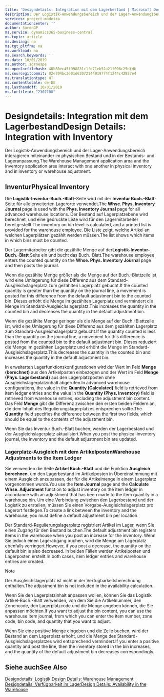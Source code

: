 ```yaml
---
title: 'Designdetails: Integration mit dem Lagerbestand | Microsoft Docs'
description: Der Logistik-Anwendungsbereich und der Lager-Anwendungsbereich interagieren miteinander im physischen Bestand und in der Bestands- und Lageranpassung.
services: project-madeira
documentationcenter: ''
author: SorenGP
ms.service: dynamics365-business-central
ms.topic: article
ms.devlang: na
ms.tgt_pltfrm: na
ms.workload: na
ms.search.keywords: ''
ms.date: 10/01/2019
ms.author: sgroespe
ms.openlocfilehash: 40b80ec45f998831c1fe71eb52a21f098c25dfdb
ms.sourcegitcommit: 02e704bc3e01d62072144919774f1244c42827e4
ms.translationtype: HT
ms.contentlocale: de-DE
ms.lasthandoff: 10/01/2019
ms.locfileid: "2307108"
---
```

# <a name="design-details-integration-with-inventory"></a><span data-ttu-id="ffbc1-103">Designdetails: Integration mit dem Lagerbestand</span><span class="sxs-lookup"><span data-stu-id="ffbc1-103">Design Details: Integration with Inventory</span></span>
<span data-ttu-id="ffbc1-104">Der Logistik-Anwendungsbereich und der Lager-Anwendungsbereich interagieren miteinander im physischen Bestand und in der Bestands- und Lageranpassung.</span><span class="sxs-lookup"><span data-stu-id="ffbc1-104">The Warehouse Management application area and the Inventory application area interact with one another in physical inventory and in inventory or warehouse adjustment.</span></span>  
  
## <a name="physical-inventory"></a><span data-ttu-id="ffbc1-105">Inventur</span><span class="sxs-lookup"><span data-stu-id="ffbc1-105">Physical Inventory</span></span>  
 <span data-ttu-id="ffbc1-106">Die **Logistik-Inventur-Buch.-Blatt**-Seite wird mit der **Inventur Buch.-Blatt**-Seite für alle erweiterten Lagerorte verwendet.</span><span class="sxs-lookup"><span data-stu-id="ffbc1-106">The **Whse. Phys. Inventory Journal** page is used with the **Phys. Inventory Journal** page for all advanced warehouse locations.</span></span> <span data-ttu-id="ffbc1-107">Der Bestand auf Lagerplatzebene wird berechnet, und eine gedruckte Liste wird für den Lagermitarbeiter bereitgestellt.</span><span class="sxs-lookup"><span data-stu-id="ffbc1-107">The inventory on bin level is calculated, and a printed list is provided for the warehouse employee.</span></span> <span data-ttu-id="ffbc1-108">Die Liste zeigt, welche Artikel an welchen Lagerplätzen gezählt werden müssen.</span><span class="sxs-lookup"><span data-stu-id="ffbc1-108">The list shows which items in which bins must be counted.</span></span>  
  
 <span data-ttu-id="ffbc1-109">Der Lagermitarbeiter gibt die gezählte Menge auf der**Logistik-Inventur-Buch.-Blatt** Seite ein und bucht das Buch.-Blatt.</span><span class="sxs-lookup"><span data-stu-id="ffbc1-109">The warehouse employee enters the counted quantity on the **Whse. Phys. Inventory Journal** page and then posts the journal.</span></span>  
  
 <span data-ttu-id="ffbc1-110">Wenn die gezählte Menge größer als die Menge auf der Buch.-Blattzeile ist, wird eine Umlagerung für diese Differenz aus dem Standard-Ausgleichslagerplatz zum gezählten Lagerplatz gebucht.</span><span class="sxs-lookup"><span data-stu-id="ffbc1-110">If the counted quantity is greater than the quantity on the journal line, a movement is posted for this difference from the default adjustment bin to the counted bin.</span></span> <span data-ttu-id="ffbc1-111">Dieses erhöht die Menge im gezählten Lagerplatz und vermindert die Menge im Standard-Ausgleichslagerplatz.</span><span class="sxs-lookup"><span data-stu-id="ffbc1-111">This increases the quantity in the counted bin and decreases the quantity in the default adjustment bin.</span></span>  
  
 <span data-ttu-id="ffbc1-112">Wenn die gezählte Menge geringer als die Menge auf der Buch.-Blattzeile ist, wird eine Umlagerung für diese Differenz aus dem gezählten Lagerplatz zum Standard-Ausgleichslagerplatz gebucht.</span><span class="sxs-lookup"><span data-stu-id="ffbc1-112">If the quantity counted is less than the quantity on the journal line, a movement for this difference is posted from the counted bin to the default adjustment bin.</span></span> <span data-ttu-id="ffbc1-113">Dieses reduziert die Menge im gezählten Lagerplatz und erhöht die Menge im Standard-Ausgleichslagerplatz.</span><span class="sxs-lookup"><span data-stu-id="ffbc1-113">This decreases the quantity in the counted bin and increases the quantity in the default adjustment bin.</span></span>  
  
 <span data-ttu-id="ffbc1-114">In erweiterten Lagerfunktionskonfigurationen wird der Wert im Feld **Menge (berechnet)** aus den Artikelposten einbezogen und der Wert im Feld **Menge (Phys. Lagerbestand)** aus den Lagerplatzposten ohne Ausgleichslagerplatzinhalt abgerufen.</span><span class="sxs-lookup"><span data-stu-id="ffbc1-114">In advanced warehouse configurations, the value in the **Quantity (Calculated)** field is retrieved from item ledger entries and the value in the **Quantity (Phys. Inventory)** field is retrieved from warehouse entries, excluding the adjustment bin content.</span></span> <span data-ttu-id="ffbc1-115">Das Feld **Menge** gibt die Differenz zwischen den ersten beiden Feldern an, die dem Inhalt des Regulierungslagerplatzes entsprechen sollte.</span><span class="sxs-lookup"><span data-stu-id="ffbc1-115">The **Quantity** field specifies the difference between the first two fields, which should be equal to the contents of the adjustment bin.</span></span>  
  
 <span data-ttu-id="ffbc1-116">Wenn Sie das Inventur Buch.-Blatt buchen, werden der Lagerbestand und der Ausgleichslagerplatz aktualisiert.</span><span class="sxs-lookup"><span data-stu-id="ffbc1-116">When you post the physical inventory journal, the inventory and the default adjustment bin are updated.</span></span>  
  
### <a name="warehouse-adjustments-to-the-item-ledger"></a><span data-ttu-id="ffbc1-117">Lagerplatz-Ausgleich mit dem Artikelposten</span><span class="sxs-lookup"><span data-stu-id="ffbc1-117">Warehouse Adjustments to the Item Ledger</span></span>  
 <span data-ttu-id="ffbc1-118">Sie verwenden die Seite **Artikel Buch.-Blatt** und die Funktion **Ausgleich berechnen**, um den Lagerbestand im Artikelposten in Übereinstimmung mit einem Ausgleich anzupassen, der für die Artikelmenge in einem Lagerplatz vorgenommen wurde.</span><span class="sxs-lookup"><span data-stu-id="ffbc1-118">You use the **Item Journal** page and the **Calculate Whse. Adjustment** function to adjust inventory on the item ledger in accordance with an adjustment that has been made to the item quantity in a warehouse bin.</span></span> <span data-ttu-id="ffbc1-119">Um eine Verbindung zwischen den Lagerbestand und der Logistik zu erstellen, müssen Sie einen Vorgabe-Ausgleichslagerplatz pro Lagerort festlegen.</span><span class="sxs-lookup"><span data-stu-id="ffbc1-119">To create a link between the inventory and the warehouse, you must define a default adjustment bin per location.</span></span>  
  
 <span data-ttu-id="ffbc1-120">Der Standard-Regulierungslagerplatz registriert Artikel im Lager, wenn Sie einen Zugang für den Bestand buchen.</span><span class="sxs-lookup"><span data-stu-id="ffbc1-120">The default adjustment bin registers items in the warehouse when you post an increase for the inventory.</span></span> <span data-ttu-id="ffbc1-121">Wenn Sie jedoch einen Lagerabgang buchen, wird die Menge am Lagerplatz ebenfalls verringert.</span><span class="sxs-lookup"><span data-stu-id="ffbc1-121">However, if you post a decrease, the quantity on the default bin is also decreased.</span></span> <span data-ttu-id="ffbc1-122">In beiden Fällen werden Artikelposten und Lagerposten erstellt.</span><span class="sxs-lookup"><span data-stu-id="ffbc1-122">In both cases, item ledger entries and warehouse entries are created.</span></span>  
  
> [!NOTE]  
>  <span data-ttu-id="ffbc1-123">Der Ausgleichslagerplatz ist nicht in der Verfügbarkeitsberechnung enthalten.</span><span class="sxs-lookup"><span data-stu-id="ffbc1-123">The adjustment bin is not included in the availability calculation.</span></span>  
  
 <span data-ttu-id="ffbc1-124">Wenn Sie den Lagerplatzinhalt anpassen wollen, können Sie das Logistik Artikel-Buch.-Blatt verwenden, von dem Sie die Artikelnummer, den Zonencode, den Lagerplatzcode und die Menge angeben können, die Sie anpassen möchten.</span><span class="sxs-lookup"><span data-stu-id="ffbc1-124">If you want to adjust the bin content, you can use the warehouse item journal, from which you can enter the item number, zone code, bin code, and quantity that you want to adjust.</span></span>  
  
 <span data-ttu-id="ffbc1-125">Wenn Sie eine positive Menge eingeben und die Zeile buchen, wird der Bestand an dem Lagerplatz erhöht, und die Menge des Standard-Ausgleichslagerplatzes wird entsprechend vermindert.</span><span class="sxs-lookup"><span data-stu-id="ffbc1-125">If you enter a positive quantity and post the line, then the inventory stored in the bin increases, and the quantity of the default adjustment bin decreases correspondingly.</span></span>  
  
## <a name="see-also"></a><span data-ttu-id="ffbc1-126">Siehe auch</span><span class="sxs-lookup"><span data-stu-id="ffbc1-126">See Also</span></span>  
 <span data-ttu-id="ffbc1-127">[Designdetails: Logistik](design-details-warehouse-management.md) </span><span class="sxs-lookup"><span data-stu-id="ffbc1-127">[Design Details: Warehouse Management](design-details-warehouse-management.md) </span></span>  
 [<span data-ttu-id="ffbc1-128">Designdetails: Verfügbarkeit im Lager</span><span class="sxs-lookup"><span data-stu-id="ffbc1-128">Design Details: Availability in the Warehouse</span></span>](design-details-availability-in-the-warehouse.md)